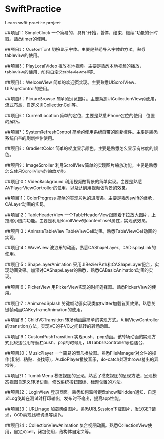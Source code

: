 # SwiftPractice
Learn swfit practice project.

##项目1：SimpleClock
一个简易的，具有“开始，暂停，结束，继续”功能的计时器。熟悉timer的使用。

##项目2：CustomFont
切换显示字体。主要是熟悉导入字体的方法，熟悉tableview的使用。

##项目3：PlayLocalVideo
播放本地视频。主要是熟悉本地视频的播放，tableview的使用，如何自定义tableviewcell等。

##项目4：WelcomView
简单的欢迎页实现。主要熟悉UIScrollView、UIPageControl的使用。

##项目5：PictureBrowse
简单的浏览图片。主要熟悉UICollectionView的使用，流式布局，自定义UICollectionCell等。

##项目6：CurrentLocation
简单的定位。主要是熟悉iPhone定位的使用，位置的解析。

##项目7：SystemRefreshControl
简单的使用系统自带的刷新控件。主要是熟悉系统自带的刷新控件使用。

##项目8：GradientColor
简单的梯度显示颜色。主要是熟悉怎么显示有梯度的颜色。

##项目9：ImageScroller
利用ScrollView简单的实现图片缩放功能。主要是熟悉怎么使用ScrollView的缩放功能。

##项目10：VideoBackground
利用视频做背景的简单实现。主要是熟悉AVPlayerViewController的使用，以及达到用视频做背景的效果。

##项目11：ColorProgress
简单的实现彩色的进度条。主要是熟悉swift的继承，CALayer动画的实现。

##项目12：TableHeaderView
一个TableHeaderView跟随着下拉放大图片，上拉缩小图片功能。主要是利用ScrollView的contentInset属性，实现该效果。

##项目13：AnimateTableView
TableViewCell动画。熟悉TableViewCell动画的实现。

##项目14：WaveView
波浪形的动画。熟悉CAShapeLayer、CADisplayLink的使用。

##项目15：ShapeLayerAnimation
采用UIBezierPath和CAShapeLayer配合，实现动画效果。加深对CAShapeLayer的熟悉，熟悉CABasicAnimation动画的实现。

##项目16：PickerView
用PickerView实现的时间选择器。熟悉PickerView的使用。

##项目17：AnimatedSplash
关键帧动画实现类似twitter加载首页效果。熟悉关键帧动画CAKeyframeAnimation的使用。

##项目18：ChildVCTransition
转场动画最简单的实现方式。利用ViewController的transition方法，实现VC的子VC之间跳转的转场动画。

##项目19：CustomPushTransition
实现push、pop动画。该转场动画的实现方式比较适合用导航栏push、pop的时候用，UITabbarController等也适合。

##项目20：MusicPlayer
一个简易的音乐播放器。熟悉FileManager对文件的操作(复制、粘贴、查找等)，AudioPlayer播放音乐，do-catch处理throws抛出的异常等。

##项目21：TumblrMenu
模态视图的呈现。熟悉了模态视图的呈现方法，呈现模态视图自定义转场动画，修改系统按钮图标、标题位置的方法。

##项目22：LoginView
登录页面。熟悉如何监听键盘show和hidden通知，自定义Log使其在测试时打印输出，发布时不输出，提高app性能。

##项目23：URLImage
加载网络图片。熟悉URLSession下载图片，发送GET请求，GCD实现线程切换等操作。

##项目24：CollectionViewAnimation
集合视图动画。熟悉CollectionView使用，自定义cell，闭包使用，结构体自定义等。
